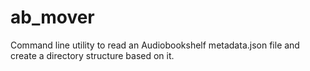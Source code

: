 # ab_mover
Command line utility to read an Audiobookshelf metadata.json file and create a directory structure based on it.
